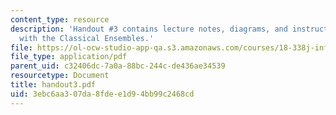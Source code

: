 ```yaml
---
content_type: resource
description: 'Handout #3 contains lecture notes, diagrams, and instructions for Experiments
  with the Classical Ensembles.'
file: https://ol-ocw-studio-app-qa.s3.amazonaws.com/courses/18-338j-infinite-random-matrix-theory-fall-2004/3ebc6aa307da8fdee1d94bb99c2468cd_handout3.pdf
file_type: application/pdf
parent_uid: c32406dc-7a0a-88bc-244c-de436ae34539
resourcetype: Document
title: handout3.pdf
uid: 3ebc6aa3-07da-8fde-e1d9-4bb99c2468cd
---
```


